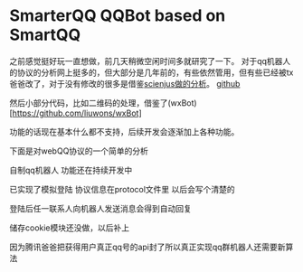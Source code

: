 # SmarterQQ QQBot based on SmartQQ

之前感觉挺好玩一直想做，前几天稍微空闲时间多就研究了一下。
对于qq机器人的协议的分析网上挺多的，但大部分是几年前的，有些依然管用，但有些已经被tx爸爸改了，对于没有修改的很多是借鉴[scienjus做的分析](http://www.scienjus.com/webqq-analysis-1/)。
[github](https://github.com/ScienJus/qqbot)

然后小部分代码，比如二维码的处理，借鉴了(wxBot)[https://github.com/liuwons/wxBot]

功能的话现在基本什么都不支持，后续开发会逐渐加上各种功能。

下面是对webQQ协议的一个简单的分析


自制qq机器人
功能还在持续开发中

已实现了模拟登陆
协议信息在protocol文件里
以后会写个清楚的

登陆后任一联系人向机器人发送消息会得到自动回复

储存cookie模块还没做，以后补上

因为腾讯爸爸把获得用户真正qq号的api封了所以真正实现qq群机器人还需要新算法

